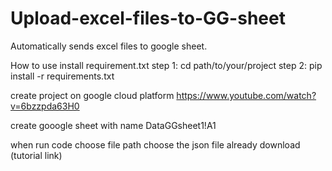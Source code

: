 # Upload-excel-files-to-GG-sheet
Automatically sends excel files to google sheet.

How to use
install requirement.txt
step 1:
cd path/to/your/project
step 2:
pip install -r requirements.txt

create project on google cloud platform
https://www.youtube.com/watch?v=6bzzpda63H0

create gooogle sheet with name DataGGsheet1!A1

when run code
choose file path
choose the json file already download (tutorial link)

